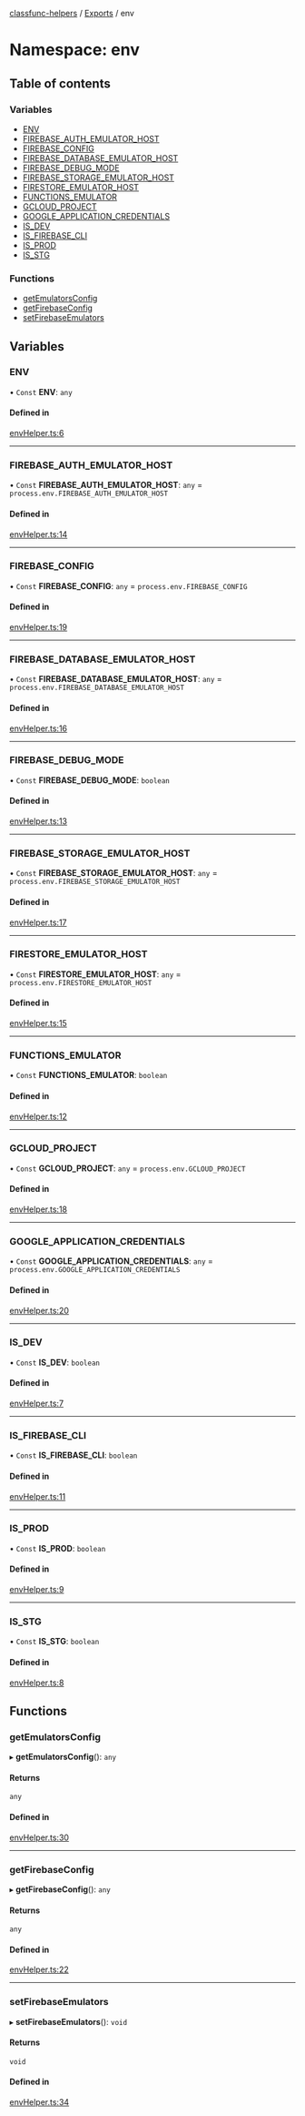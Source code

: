 [classfunc-helpers](../README.md) / [Exports](../modules.md) / env

# Namespace: env

## Table of contents

### Variables

- [ENV](env.md#env)
- [FIREBASE\_AUTH\_EMULATOR\_HOST](env.md#firebase_auth_emulator_host)
- [FIREBASE\_CONFIG](env.md#firebase_config)
- [FIREBASE\_DATABASE\_EMULATOR\_HOST](env.md#firebase_database_emulator_host)
- [FIREBASE\_DEBUG\_MODE](env.md#firebase_debug_mode)
- [FIREBASE\_STORAGE\_EMULATOR\_HOST](env.md#firebase_storage_emulator_host)
- [FIRESTORE\_EMULATOR\_HOST](env.md#firestore_emulator_host)
- [FUNCTIONS\_EMULATOR](env.md#functions_emulator)
- [GCLOUD\_PROJECT](env.md#gcloud_project)
- [GOOGLE\_APPLICATION\_CREDENTIALS](env.md#google_application_credentials)
- [IS\_DEV](env.md#is_dev)
- [IS\_FIREBASE\_CLI](env.md#is_firebase_cli)
- [IS\_PROD](env.md#is_prod)
- [IS\_STG](env.md#is_stg)

### Functions

- [getEmulatorsConfig](env.md#getemulatorsconfig)
- [getFirebaseConfig](env.md#getfirebaseconfig)
- [setFirebaseEmulators](env.md#setfirebaseemulators)

## Variables

### ENV

• `Const` **ENV**: `any`

#### Defined in

[envHelper.ts:6](https://github.com/ClassFunc/classfunc-helpers/blob/89cfff2/src/envHelper.ts#L6)

___

### FIREBASE\_AUTH\_EMULATOR\_HOST

• `Const` **FIREBASE\_AUTH\_EMULATOR\_HOST**: `any` = `process.env.FIREBASE_AUTH_EMULATOR_HOST`

#### Defined in

[envHelper.ts:14](https://github.com/ClassFunc/classfunc-helpers/blob/89cfff2/src/envHelper.ts#L14)

___

### FIREBASE\_CONFIG

• `Const` **FIREBASE\_CONFIG**: `any` = `process.env.FIREBASE_CONFIG`

#### Defined in

[envHelper.ts:19](https://github.com/ClassFunc/classfunc-helpers/blob/89cfff2/src/envHelper.ts#L19)

___

### FIREBASE\_DATABASE\_EMULATOR\_HOST

• `Const` **FIREBASE\_DATABASE\_EMULATOR\_HOST**: `any` = `process.env.FIREBASE_DATABASE_EMULATOR_HOST`

#### Defined in

[envHelper.ts:16](https://github.com/ClassFunc/classfunc-helpers/blob/89cfff2/src/envHelper.ts#L16)

___

### FIREBASE\_DEBUG\_MODE

• `Const` **FIREBASE\_DEBUG\_MODE**: `boolean`

#### Defined in

[envHelper.ts:13](https://github.com/ClassFunc/classfunc-helpers/blob/89cfff2/src/envHelper.ts#L13)

___

### FIREBASE\_STORAGE\_EMULATOR\_HOST

• `Const` **FIREBASE\_STORAGE\_EMULATOR\_HOST**: `any` = `process.env.FIREBASE_STORAGE_EMULATOR_HOST`

#### Defined in

[envHelper.ts:17](https://github.com/ClassFunc/classfunc-helpers/blob/89cfff2/src/envHelper.ts#L17)

___

### FIRESTORE\_EMULATOR\_HOST

• `Const` **FIRESTORE\_EMULATOR\_HOST**: `any` = `process.env.FIRESTORE_EMULATOR_HOST`

#### Defined in

[envHelper.ts:15](https://github.com/ClassFunc/classfunc-helpers/blob/89cfff2/src/envHelper.ts#L15)

___

### FUNCTIONS\_EMULATOR

• `Const` **FUNCTIONS\_EMULATOR**: `boolean`

#### Defined in

[envHelper.ts:12](https://github.com/ClassFunc/classfunc-helpers/blob/89cfff2/src/envHelper.ts#L12)

___

### GCLOUD\_PROJECT

• `Const` **GCLOUD\_PROJECT**: `any` = `process.env.GCLOUD_PROJECT`

#### Defined in

[envHelper.ts:18](https://github.com/ClassFunc/classfunc-helpers/blob/89cfff2/src/envHelper.ts#L18)

___

### GOOGLE\_APPLICATION\_CREDENTIALS

• `Const` **GOOGLE\_APPLICATION\_CREDENTIALS**: `any` = `process.env.GOOGLE_APPLICATION_CREDENTIALS`

#### Defined in

[envHelper.ts:20](https://github.com/ClassFunc/classfunc-helpers/blob/89cfff2/src/envHelper.ts#L20)

___

### IS\_DEV

• `Const` **IS\_DEV**: `boolean`

#### Defined in

[envHelper.ts:7](https://github.com/ClassFunc/classfunc-helpers/blob/89cfff2/src/envHelper.ts#L7)

___

### IS\_FIREBASE\_CLI

• `Const` **IS\_FIREBASE\_CLI**: `boolean`

#### Defined in

[envHelper.ts:11](https://github.com/ClassFunc/classfunc-helpers/blob/89cfff2/src/envHelper.ts#L11)

___

### IS\_PROD

• `Const` **IS\_PROD**: `boolean`

#### Defined in

[envHelper.ts:9](https://github.com/ClassFunc/classfunc-helpers/blob/89cfff2/src/envHelper.ts#L9)

___

### IS\_STG

• `Const` **IS\_STG**: `boolean`

#### Defined in

[envHelper.ts:8](https://github.com/ClassFunc/classfunc-helpers/blob/89cfff2/src/envHelper.ts#L8)

## Functions

### getEmulatorsConfig

▸ **getEmulatorsConfig**(): `any`

#### Returns

`any`

#### Defined in

[envHelper.ts:30](https://github.com/ClassFunc/classfunc-helpers/blob/89cfff2/src/envHelper.ts#L30)

___

### getFirebaseConfig

▸ **getFirebaseConfig**(): `any`

#### Returns

`any`

#### Defined in

[envHelper.ts:22](https://github.com/ClassFunc/classfunc-helpers/blob/89cfff2/src/envHelper.ts#L22)

___

### setFirebaseEmulators

▸ **setFirebaseEmulators**(): `void`

#### Returns

`void`

#### Defined in

[envHelper.ts:34](https://github.com/ClassFunc/classfunc-helpers/blob/89cfff2/src/envHelper.ts#L34)
